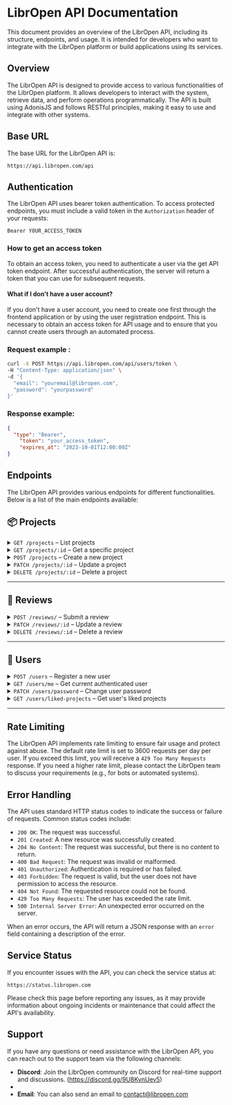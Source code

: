 # LibrOpen API Documentation


This document provides an overview of the LibrOpen API, including its structure, endpoints, and usage.
It is intended for developers who want to integrate with the LibrOpen platform or build applications using its services.


## Overview
The LibrOpen API is designed to provide access to various functionalities of the LibrOpen platform.
It allows developers to interact with the system, retrieve data, and perform operations programmatically.
The API is built using AdonisJS and follows RESTful principles, making it easy to use and integrate with other systems.

## Base URL
The base URL for the LibrOpen API is:
```
https://api.libropen.com/api
```

## Authentication
The LibrOpen API uses bearer token authentication.
To access protected endpoints, you must include a valid token in the `Authorization` header of your requests:
```Authorization
Bearer YOUR_ACCESS_TOKEN
```

### How to get an access token

To obtain an access token, you need to authenticate a user via the get API token endpoint. After successful authentication, the server will return a token that you can use for subsequent requests.

#### What if I don't have a user account?

If you don't have a user account, you need to create one first through the frontend application or by using the user registration endpoint. This is necessary to obtain an access token for API usage and to ensure that you cannot create users through an automated process.

### Request example :

```bash
curl -X POST https://api.libropen.com/api/users/token \
-H "Content-Type: application/json" \
-d '{
  "email": "youremail@libropen.com",
  "password": "yourpassword"
}'
```
### Response example:
```json
{
  "type": "Bearer",
    "token": "your_access_token",
    "expires_at": "2023-10-01T12:00:00Z"
}
```

## Endpoints
The LibrOpen API provides various endpoints for different functionalities. Below is a list of the main endpoints available:

## 📦 Projects

<details>
<summary><code>GET /projects</code> – List projects</summary>

```bash
curl -X GET "https://api.libropen.com/api/projects?verificationStatus=approved&limit=0&categoryId=2"
```

</details>

<details>
<summary><code>GET /projects/:id</code> – Get a specific project</summary>

```bash
curl -X GET https://api.libropen.com/api/projects/3
```

</details>

<details>
<summary><code>POST /projects</code> – Create a new project</summary>

```bash
curl -X POST https://api.libropen.com/api/projects \
-H "Content-Type: application/json" \
-d '{
  "name": "My Intra",
  "description": "Epitech mobile app",
  "tags": "open-source, web, javascript",
  "gitLink": "https://github.com/user/project",
  "showcaseUrl": "https://project.com",
  "categories": [1]
}'
```

</details>

<details>
<summary><code>PATCH /projects/:id</code> – Update a project</summary>

```bash
curl -X PATCH https://api.libropen.com/api/projects/2 \
-H "Content-Type: application/json" \
-d '{ "name": "Updated Project Name" }'
```

</details>

<details>
<summary><code>DELETE /projects/:id</code> – Delete a project</summary>

```bash
curl -X DELETE https://api.libropen.com/api/projects/1
```

</details>

---

## 📝 Reviews

<details>
<summary><code>POST /reviews/</code> – Submit a review</summary>

```bash
curl -X POST https://api.libropen.com/api/reviews/ \
-H "Authorization: Bearer YOUR_ACCESS_TOKEN" \
-H "Content-Type: application/json" \
-d '{
  "title": "Great project!",
  "body": "Very useful.",
  "rating": 5,
  "projectId": 2
}'
```

</details>

<details>
<summary><code>PATCH /reviews/:id</code> – Update a review</summary>

```bash
curl -X PATCH https://api.libropen.com/api/reviews/123 \
-H "Authorization: Bearer YOUR_ACCESS_TOKEN" \
-H "Content-Type: application/json" \
-d '{ "rating": 3 }'
```

</details>

<details>
<summary><code>DELETE /reviews/:id</code> – Delete a review</summary>

```bash
curl -X DELETE https://api.libropen.com/api/reviews/123 \
-H "Authorization: Bearer YOUR_ACCESS_TOKEN"
```

</details>

---

## 👤 Users

<details>
<summary><code>POST /users</code> – Register a new user</summary>

```bash
curl -X POST https://api.libropen.com/api/users \
-H "Content-Type: application/json" \
-d '{
  "fullName": "Martin",
  "username": "Mxrtin",
  "email": "martin@example.com",
  "password": "Test1234",
  "password_confirmation": "Test1234"
}'
```

</details>

<details>
<summary><code>GET /users/me</code> – Get current authenticated user</summary>

```bash
curl -X GET https://api.libropen.com/api/users/me \
-H "Authorization: Bearer YOUR_ACCESS_TOKEN"
```

</details>

<details>
<summary><code>PATCH /users/password</code> – Change user password</summary>

```bash
curl -X PATCH https://api.libropen.com/api/users/password \
-H "Content-Type: application/json" \
-d '{
  "email": "user@example.com",
  "oldPassword": "oldpass",
  "newPassword": "newpass",
  "newPassword_confirmation": "newpass"
}'
```

</details>

<details>
<summary><code>GET /users/liked-projects</code> – Get user's liked projects</summary>

```bash
curl -X GET https://api.libropen.com/api/users/liked-projects \
-H "Authorization: Bearer YOUR_ACCESS_TOKEN"
```

</details>

---

## Rate Limiting

The LibrOpen API implements rate limiting to ensure fair usage and protect against abuse.
The default rate limit is set to 3600 requests per day per user.
If you exceed this limit, you will receive a `429 Too Many Requests` response.
If you need a higher rate limit, please contact the LibrOpen team to discuss your requirements (e.g., for bots or automated systems).

## Error Handling

The API uses standard HTTP status codes to indicate the success or failure of requests. Common status codes include:

- `200 OK`: The request was successful.
- `201 Created`: A new resource was successfully created.
- `204 No Content`: The request was successful, but there is no content to return.
- `400 Bad Request`: The request was invalid or malformed.
- `401 Unauthorized`: Authentication is required or has failed.
- `403 Forbidden`: The request is valid, but the user does not have permission to access the resource.
- `404 Not Found`: The requested resource could not be found.
- `429 Too Many Requests`: The user has exceeded the rate limit.
- `500 Internal Server Error`: An unexpected error occurred on the server.

When an error occurs, the API will return a JSON response with an `error` field containing a description of the error.


## Service Status

If you encounter issues with the API, you can check the service status at:
```
https://status.libropen.com
```

Please check this page before reporting any issues, as it may provide information about ongoing incidents or maintenance that could affect the API's availability.

## Support

If you have any questions or need assistance with the LibrOpen API, you can reach out to the support team via the following channels:

- **Discord**: Join the LibrOpen community on Discord for real-time support and discussions.  (<https://discord.gg/9U8KvnUev5>)
- 
- **Email**: You can also send an email to <contact@libropen.com>
